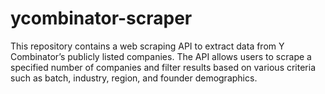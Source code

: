 # ycombinator-scraper
This repository contains a web scraping API to extract data from Y Combinator’s publicly listed companies. The API allows users to scrape a specified number of companies and filter results based on various criteria such as batch, industry, region, and founder demographics.
